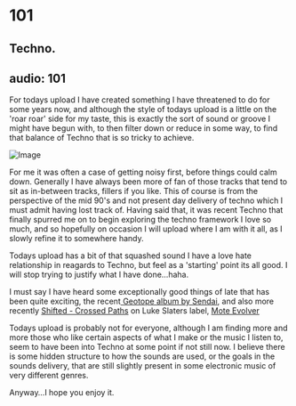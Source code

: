 # 101
## Techno.
audio: 101
---

For todays upload I have created something I have threatened to do for some years now, and although the style of todays upload is a little on the 'roar roar' side for my taste, this is exactly the sort of sound or groove I might have begun with, to then filter down or reduce in some way, to find that balance of Techno that is so tricky to achieve.

![Image](/assets/img/Snd-101.jpg)

For me it was often a case of getting noisy first, before things could calm down. Generally I have always been more of fan of those tracks that tend to sit as in-between tracks, fillers if you like. This of course is from the perspective of the mid 90's and not present day delivery of techno which I must admit having lost track of. Having said that, it was recent Techno that finally spurred me on to begin exploring the techno framework I love so much, and so hopefully on occasion I will upload where I am with it all, as I slowly refine it to somewhere handy.

Todays upload has a bit of that squashed sound I have a love hate relationship in reagards to Techno, but feel as a 'starting' point its all good. I will stop trying to justify what I have done…haha.

I must say I have heard some exceptionally good things of late that has been quite exciting, the recent<a href="http://www.t2x.eu/geotope/" title=" Geotope album by Sendai" target="_blank"> Geotope album by Sendai</a>, and also more recently <a href="http://www.residentadvisor.net/review-view.aspx?id=10722" title="Shifted - Crossed Paths" target="_blank">Shifted - Crossed Paths</a> on Luke Slaters label, <a href="http://www.mote-evolver.com/" title="Mote Evolver" target="_blank">Mote Evolver</a>

Todays upload is probably not for everyone, although I am finding more and more those who like certain aspects of what I make or the music I listen to, seem to have been into Techno at some point if not still now. I believe there is some hidden structure to how the sounds are used, or the goals in the sounds delivery, that are still slightly present in some electronic music of very different genres.

Anyway…I hope you enjoy it.